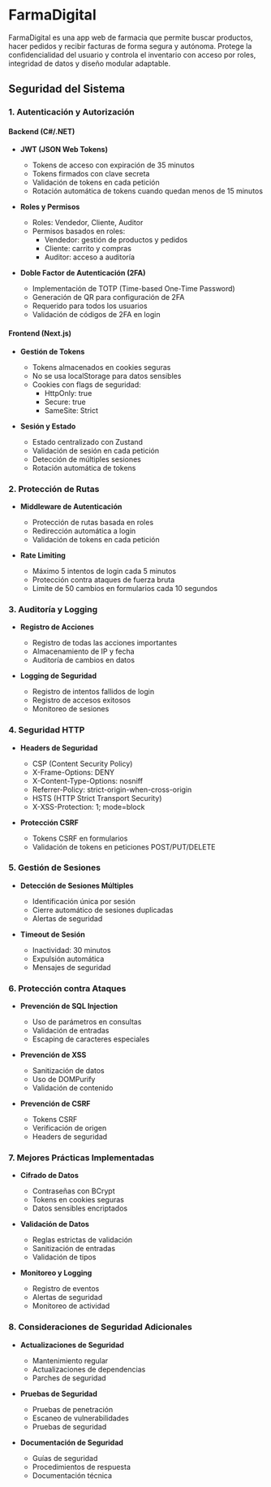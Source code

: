 # FarmaDigital
FarmaDigital es una app web de farmacia que permite buscar productos, hacer pedidos y recibir facturas de forma segura y autónoma. Protege la confidencialidad del usuario y controla el inventario con acceso por roles, integridad de datos y diseño modular adaptable.

## Seguridad del Sistema

### 1. Autenticación y Autorización

#### Backend (C#/.NET)

- **JWT (JSON Web Tokens)**
  - Tokens de acceso con expiración de 35 minutos
  - Tokens firmados con clave secreta
  - Validación de tokens en cada petición
  - Rotación automática de tokens cuando quedan menos de 15 minutos

- **Roles y Permisos**
  - Roles:  Vendedor, Cliente, Auditor
  - Permisos basados en roles:
    - Vendedor: gestión de productos y pedidos
    - Cliente: carrito y compras
    - Auditor: acceso a auditoría

- **Doble Factor de Autenticación (2FA)**
  - Implementación de TOTP (Time-based One-Time Password)
  - Generación de QR para configuración de 2FA
  - Requerido para todos los usuarios
  - Validación de códigos de 2FA en login

#### Frontend (Next.js)

- **Gestión de Tokens**
  - Tokens almacenados en cookies seguras
  - No se usa localStorage para datos sensibles
  - Cookies con flags de seguridad:
    - HttpOnly: true
    - Secure: true
    - SameSite: Strict

- **Sesión y Estado**
  - Estado centralizado con Zustand
  - Validación de sesión en cada petición
  - Detección de múltiples sesiones
  - Rotación automática de tokens

### 2. Protección de Rutas

- **Middleware de Autenticación**
  - Protección de rutas basada en roles
  - Redirección automática a login
  - Validación de tokens en cada petición

- **Rate Limiting**
  - Máximo 5 intentos de login cada 5 minutos
  - Protección contra ataques de fuerza bruta
  - Limite de 50 cambios en formularios cada 10 segundos


### 3. Auditoría y Logging

- **Registro de Acciones**
  - Registro de todas las acciones importantes
  - Almacenamiento de IP y fecha
  - Auditoría de cambios en datos

- **Logging de Seguridad**
  - Registro de intentos fallidos de login
  - Registro de accesos exitosos
  - Monitoreo de sesiones

### 4. Seguridad HTTP

- **Headers de Seguridad**
  - CSP (Content Security Policy)
  - X-Frame-Options: DENY
  - X-Content-Type-Options: nosniff
  - Referrer-Policy: strict-origin-when-cross-origin
  - HSTS (HTTP Strict Transport Security)
  - X-XSS-Protection: 1; mode=block

- **Protección CSRF**
  - Tokens CSRF en formularios
  - Validación de tokens en peticiones POST/PUT/DELETE

### 5. Gestión de Sesiones

- **Detección de Sesiones Múltiples**
  - Identificación única por sesión
  - Cierre automático de sesiones duplicadas
  - Alertas de seguridad

- **Timeout de Sesión**
  - Inactividad: 30 minutos
  - Expulsión automática
  - Mensajes de seguridad

### 6. Protección contra Ataques

- **Prevención de SQL Injection**
  - Uso de parámetros en consultas
  - Validación de entradas
  - Escaping de caracteres especiales

- **Prevención de XSS**
  - Sanitización de datos
  - Uso de DOMPurify
  - Validación de contenido

- **Prevención de CSRF**
  - Tokens CSRF
  - Verificación de origen
  - Headers de seguridad

### 7. Mejores Prácticas Implementadas

- **Cifrado de Datos**
  - Contraseñas con BCrypt
  - Tokens en cookies seguras
  - Datos sensibles encriptados

- **Validación de Datos**
  - Reglas estrictas de validación
  - Sanitización de entradas
  - Validación de tipos

- **Monitoreo y Logging**
  - Registro de eventos
  - Alertas de seguridad
  - Monitoreo de actividad

### 8. Consideraciones de Seguridad Adicionales

- **Actualizaciones de Seguridad**
  - Mantenimiento regular
  - Actualizaciones de dependencias
  - Parches de seguridad

- **Pruebas de Seguridad**
  - Pruebas de penetración
  - Escaneo de vulnerabilidades
  - Pruebas de seguridad

- **Documentación de Seguridad**
  - Guías de seguridad
  - Procedimientos de respuesta
  - Documentación técnica
